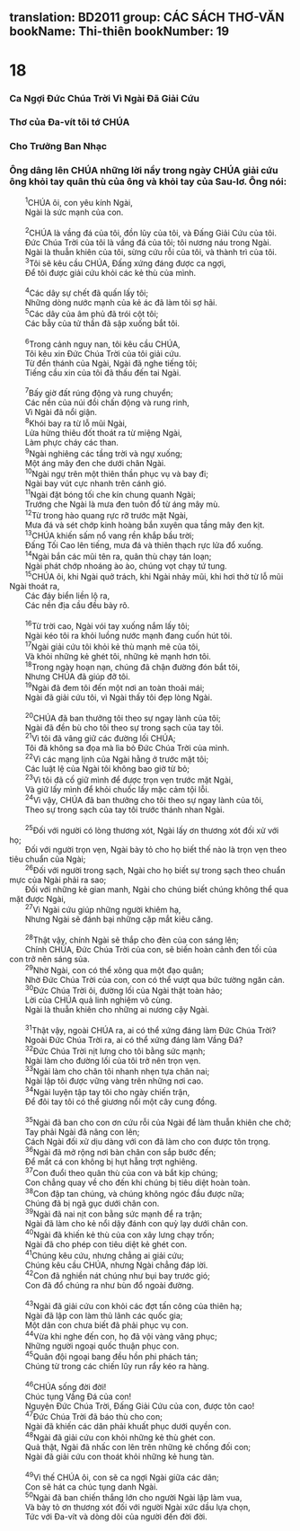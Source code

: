 translation: BD2011
group: CÁC SÁCH THƠ-VĂN
bookName: Thi-thiên 
bookNumber: 19
-------

<div class="title"><h1>18</h1><h3>Ca Ngợi Ðức Chúa Trời Vì Ngài Ðã Giải Cứu </h3><h3>Thơ của Ða-vít tôi tớ CHÚA</h3><h3>Cho Trưởng Ban Nhạc</h3><h3>Ông dâng lên CHÚA những lời nầy trong ngày CHÚA giải cứu ông khỏi tay quân thù của ông và khỏi tay của Sau-lơ. Ông nói:</h3></div>
<span class="verse thi_18_1">  <sup>1</sup>CHÚA ôi, con yêu kính Ngài,<br/>  Ngài là sức mạnh của con.<br/><br/></span>
<span class="verse thi_18_2">  <sup>2</sup>CHÚA là vầng đá của tôi, đồn lũy của tôi, và Ðấng Giải Cứu của tôi.<br/>  Ðức Chúa Trời của tôi là vầng đá của tôi; tôi nương náu trong Ngài.<br/>  Ngài là thuẫn khiên của tôi, sừng cứu rỗi của tôi, và thành trì của tôi.<br/></span>
<span class="verse thi_18_3">  <sup>3</sup>Tôi sẽ kêu cầu CHÚA, Ðấng xứng đáng được ca ngợi,<br/>  Ðể tôi được giải cứu khỏi các kẻ thù của mình.<br/><br/></span>
<span class="verse thi_18_4">  <sup>4</sup>Các dây sự chết đã quấn lấy tôi;<br/>  Những dòng nước mạnh của kẻ ác đã làm tôi sợ hãi.<br/></span>
<span class="verse thi_18_5">  <sup>5</sup>Các dây của âm phủ đã trói cột tôi;<br/>  Các bẫy của tử thần đã sập xuống bắt tôi.<br/><br/></span>
<span class="verse thi_18_6">  <sup>6</sup>Trong cảnh nguy nan, tôi kêu cầu CHÚA,<br/>  Tôi kêu xin Ðức Chúa Trời của tôi giải cứu.<br/>  Từ đền thánh của Ngài, Ngài đã nghe tiếng tôi;<br/>  Tiếng cầu xin của tôi đã thấu đến tai Ngài.<br/><br/></span>
<span class="verse thi_18_7">  <sup>7</sup>Bấy giờ đất rúng động và rung chuyển;<br/>  Các nền của núi đồi chấn động và rung rinh,<br/>  Vì Ngài đã nổi giận.<br/></span>
<span class="verse thi_18_8">  <sup>8</sup>Khói bay ra từ lỗ mũi Ngài,<br/>  Lửa hừng thiêu đốt thoát ra từ miệng Ngài,<br/>  Làm phực cháy các than.<br/></span>
<span class="verse thi_18_9">  <sup>9</sup>Ngài nghiêng các tầng trời và ngự xuống;<br/>  Một áng mây đen che dưới chân Ngài.<br/></span>
<span class="verse thi_18_10">  <sup>10</sup>Ngài ngự trên một thiên thần phục vụ và bay đi;<br/>  Ngài bay vút cực nhanh trên cánh gió.<br/></span>
<span class="verse thi_18_11">  <sup>11</sup>Ngài đặt bóng tối che kín chung quanh Ngài;<br/>  Trướng che Ngài là mưa đen tuôn đổ từ áng mây mù.<br/></span>
<span class="verse thi_18_12">  <sup>12</sup>Từ trong hào quang rực rỡ trước mặt Ngài, <br/>  Mưa đá và sét chớp kinh hoàng bắn xuyên qua tầng mây đen kịt.<br/></span>
<span class="verse thi_18_13">  <sup>13</sup>CHÚA khiến sấm nổ vang rền khắp bầu trời;<br/>  Ðấng Tối Cao lên tiếng, mưa đá và thiên thạch rực lửa đổ xuống.<br/></span>
<span class="verse thi_18_14">  <sup>14</sup>Ngài bắn các mũi tên ra, quân thù chạy tán loạn;<br/>  Ngài phát chớp nhoáng ào ào, chúng vọt chạy tứ tung.<br/></span>
<span class="verse thi_18_15">  <sup>15</sup>CHÚA ôi, khi Ngài quở trách, khi Ngài nhảy mũi, khi hơi thở từ lỗ mũi Ngài thoát ra,<br/>  Các đáy biển liền lộ ra,<br/>  Các nền địa cầu đều bày rõ.<br/><br/></span>
<span class="verse thi_18_16">  <sup>16</sup>Từ trời cao, Ngài vói tay xuống nắm lấy tôi;<br/>  Ngài kéo tôi ra khỏi luồng nước mạnh đang cuốn hút tôi.<br/></span>
<span class="verse thi_18_17">  <sup>17</sup>Ngài giải cứu tôi khỏi kẻ thù mạnh mẽ của tôi,<br/>  Và khỏi những kẻ ghét tôi, những kẻ mạnh hơn tôi.<br/></span>
<span class="verse thi_18_18">  <sup>18</sup>Trong ngày hoạn nạn, chúng đã chận đường đón bắt tôi,<br/>  Nhưng CHÚA đã giúp đỡ tôi.<br/></span>
<span class="verse thi_18_19">  <sup>19</sup>Ngài đã đem tôi đến một nơi an toàn thoải mái;<br/>  Ngài đã giải cứu tôi, vì Ngài thấy tôi đẹp lòng Ngài.<br/><br/></span>
<span class="verse thi_18_20">  <sup>20</sup>CHÚA đã ban thưởng tôi theo sự ngay lành của tôi;<br/>  Ngài đã đền bù cho tôi theo sự trong sạch của tay tôi.<br/></span>
<span class="verse thi_18_21">  <sup>21</sup>Vì tôi đã vâng giữ các đường lối CHÚA;<br/>  Tôi đã không sa đọa mà lìa bỏ Ðức Chúa Trời của mình.<br/></span>
<span class="verse thi_18_22">  <sup>22</sup>Vì các mạng lịnh của Ngài hằng ở trước mặt tôi;<br/>  Các luật lệ của Ngài tôi không bao giờ từ bỏ;<br/></span>
<span class="verse thi_18_23">  <sup>23</sup>Vì tôi đã cố giữ mình để được trọn vẹn trước mặt Ngài,<br/>  Và giữ lấy mình để khỏi chuốc lấy mặc cảm tội lỗi.<br/></span>
<span class="verse thi_18_24">  <sup>24</sup>Vì vậy, CHÚA đã ban thưởng cho tôi theo sự ngay lành của tôi,<br/>  Theo sự trong sạch của tay tôi trước thánh nhan Ngài.<br/><br/></span>
<span class="verse thi_18_25">  <sup>25</sup>Ðối với người có lòng thương xót, Ngài lấy ơn thương xót đối xử với họ; <br/>  Ðối với người trọn vẹn, Ngài bày tỏ cho họ biết thế nào là trọn vẹn theo tiêu chuẩn của Ngài;<br/></span>
<span class="verse thi_18_26">  <sup>26</sup>Ðối với người trong sạch, Ngài cho họ biết sự trong sạch theo chuẩn mực của Ngài phải ra sao;<br/>  Ðối với những kẻ gian manh, Ngài cho chúng biết chúng không thể qua mặt được Ngài, <br/></span>
<span class="verse thi_18_27">  <sup>27</sup>Vì Ngài cứu giúp những người khiêm hạ,<br/>  Nhưng Ngài sẽ đánh bại những cặp mắt kiêu căng.<br/><br/></span>
<span class="verse thi_18_28">  <sup>28</sup>Thật vậy, chính Ngài sẽ thắp cho đèn của con sáng lên;<br/>  Chính CHÚA, Ðức Chúa Trời của con, sẽ biến hoàn cảnh đen tối của con trở nên sáng sủa.<br/></span>
<span class="verse thi_18_29">  <sup>29</sup>Nhờ Ngài, con có thể xông qua một đạo quân;<br/>  Nhờ Ðức Chúa Trời của con, con có thể vượt qua bức tường ngăn cản.<br/></span>
<span class="verse thi_18_30">  <sup>30</sup>Ðức Chúa Trời ôi, đường lối của Ngài thật toàn hảo;<br/>  Lời của CHÚA quả linh nghiệm vô cùng.<br/>  Ngài là thuẫn khiên cho những ai nương cậy Ngài.<br/><br/></span>
<span class="verse thi_18_31">  <sup>31</sup>Thật vậy, ngoài CHÚA ra, ai có thể xứng đáng làm Ðức Chúa Trời?<br/>  Ngoài Ðức Chúa Trời ra, ai có thể xứng đáng làm Vầng Ðá?<br/></span>
<span class="verse thi_18_32">  <sup>32</sup>Ðức Chúa Trời nịt lưng cho tôi bằng sức mạnh;<br/>  Ngài làm cho đường lối của tôi trở nên trọn vẹn.<br/></span>
<span class="verse thi_18_33">  <sup>33</sup>Ngài làm cho chân tôi nhanh nhẹn tựa chân nai;<br/>  Ngài lập tôi được vững vàng trên những nơi cao.<br/></span>
<span class="verse thi_18_34">  <sup>34</sup>Ngài luyện tập tay tôi cho ngày chiến trận,<br/>  Ðể đôi tay tôi có thể giương nổi một cây cung đồng.<br/><br/></span>
<span class="verse thi_18_35">  <sup>35</sup>Ngài đã ban cho con ơn cứu rỗi của Ngài để làm thuẫn khiên che chở;<br/>  Tay phải Ngài đã nâng con lên;<br/>  Cách Ngài đối xử dịu dàng với con đã làm cho con được tôn trọng.<br/></span>
<span class="verse thi_18_36">  <sup>36</sup>Ngài đã mở rộng nơi bàn chân con sắp bước đến;<br/>  Ðể mắt cá con không bị hụt hẫng trợt nghiêng.<br/></span>
<span class="verse thi_18_37">  <sup>37</sup>Con đuổi theo quân thù của con và bắt kịp chúng;<br/>  Con chẳng quay về cho đến khi chúng bị tiêu diệt hoàn toàn.<br/></span>
<span class="verse thi_18_38">  <sup>38</sup>Con đập tan chúng, và chúng không ngóc đầu được nữa;<br/>  Chúng đã bị ngã gục dưới chân con.<br/></span>
<span class="verse thi_18_39">  <sup>39</sup>Ngài đã nai nịt con bằng sức mạnh để ra trận;<br/>  Ngài đã làm cho kẻ nổi dậy đánh con quỳ lạy dưới chân con.<br/></span>
<span class="verse thi_18_40">  <sup>40</sup>Ngài đã khiến kẻ thù của con xây lưng chạy trốn;<br/>  Ngài đã cho phép con tiêu diệt kẻ ghét con.<br/></span>
<span class="verse thi_18_41">  <sup>41</sup>Chúng kêu cứu, nhưng chẳng ai giải cứu;<br/>  Chúng kêu cầu CHÚA, nhưng Ngài chẳng đáp lời.<br/></span>
<span class="verse thi_18_42">  <sup>42</sup>Con đã nghiền nát chúng như bụi bay trước gió;<br/>  Con đã đổ chúng ra như bùn đổ ngoài đường.<br/><br/></span>
<span class="verse thi_18_43">  <sup>43</sup>Ngài đã giải cứu con khỏi các đợt tấn công của thiên hạ;<br/>  Ngài đã lập con làm thủ lãnh các quốc gia;<br/>  Một dân con chưa biết đã phải phục vụ con.<br/></span>
<span class="verse thi_18_44">  <sup>44</sup>Vừa khi nghe đến con, họ đã vội vàng vâng phục;<br/>  Những người ngoại quốc thuận phục con.<br/></span>
<span class="verse thi_18_45">  <sup>45</sup>Quân đội ngoại bang đều hồn phi phách tán;<br/>  Chúng từ trong các chiến lũy run rẩy kéo ra hàng.<br/><br/></span>
<span class="verse thi_18_46">  <sup>46</sup>CHÚA sống đời đời!<br/>  Chúc tụng Vầng Ðá của con!<br/>  Nguyện Ðức Chúa Trời, Ðấng Giải Cứu của con, được tôn cao!<br/></span>
<span class="verse thi_18_47">  <sup>47</sup>Ðức Chúa Trời đã báo thù cho con;<br/>  Ngài đã khiến các dân phải khuất phục dưới quyền con.<br/></span>
<span class="verse thi_18_48">  <sup>48</sup>Ngài đã giải cứu con khỏi những kẻ thù ghét con.<br/>  Quả thật, Ngài đã nhấc con lên trên những kẻ chống đối con;<br/>  Ngài đã giải cứu con thoát khỏi những kẻ hung tàn.<br/><br/></span>
<span class="verse thi_18_49">  <sup>49</sup>Vì thế CHÚA ôi, con sẽ ca ngợi Ngài giữa các dân;<br/>  Con sẽ hát ca chúc tụng danh Ngài.<br/></span>
<span class="verse thi_18_50">  <sup>50</sup>Ngài đã ban chiến thắng lớn cho người Ngài lập làm vua,<br/>  Và bày tỏ ơn thương xót đối với người Ngài xức dầu lựa chọn,<br/>  Tức với Ða-vít và dòng dõi của người đến đời đời.<br/></span>
